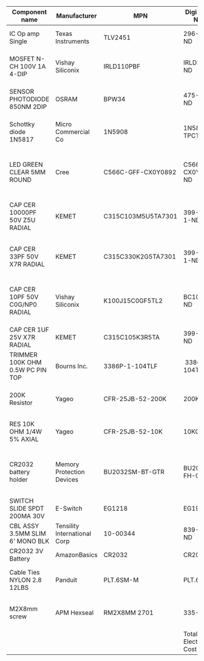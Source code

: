 | Component name                   | Manufacturer                 | MPN                | Digi-Key Part Number    | Unit Cost (CAD)                  | Build Cost (CAD)                 | Link                                                                                                                                                                                                         |
| -------------------------------- | ---------------------------- | ------------------ | ----------------------- | -------------------------------- | -------------------------------- | ------------------------------------------------------------------------------------------------------------------------------------------------------------------------------------------------------------ |
| IC Op amp Single                 | Texas Instruments            | TLV2451            | 296-1889-5-ND           |  $                          2.89 |  $                          2.89 | [https://www.digikey.ca/products/en?keywords=296-1889-5-ND%20](https://www.digikey.ca/products/en?keywords=296-1889-5-ND%20)                                                                                 |
| MOSFET N-CH 100V 1A 4-DIP        | Vishay Siliconix             | IRLD110PBF         | IRLD110PBF-ND           |  $                          1.32 |  $                          2.64 | [https://www.digikey.ca/product-detail/en/vishay-siliconix/IRLD110PBF/IRLD110PBF-ND/812489](https://www.digikey.ca/product-detail/en/vishay-siliconix/IRLD110PBF/IRLD110PBF-ND/812489)                       |
| SENSOR PHOTODIODE 850NM 2DIP     | OSRAM                        | BPW34              | 475-1070-ND             |  $                          1.47 |  $                          2.94 | [https://www.digikey.ca/product-detail/en/osram-opto-semiconductors-inc/BPW34/475-1070-ND/607274](https://www.digikey.ca/product-detail/en/osram-opto-semiconductors-inc/BPW34/475-1070-ND/607274)           |
| Schottky diode 1N5817            | Micro Commercial Co          | 1N5908             | 1N5817-TPCT-ND          |  $                          0.26 |  $                          0.26 | [https://www.digikey.ca/products/en?keywords=1N5817-TPCT-ND](https://www.digikey.ca/products/en?keywords=1N5817-TPCT-ND)                                                                                     |
| LED GREEN CLEAR 5MM ROUND        | Cree                         | C566C-GFF-CX0Y0892 | C566C-GFF-CX0Y0892CT-ND |  $                          0.33 |  $                          0.33 | [https://www.digikey.ca/product-detail/en/cree-inc/C566C-GFF-CX0Y0892/C566C-GFF-CX0Y0892CT-ND/6138564](https://www.digikey.ca/product-detail/en/cree-inc/C566C-GFF-CX0Y0892/C566C-GFF-CX0Y0892CT-ND/6138564) |
| CAP CER 10000PF 50V Z5U RADIAL   | KEMET                        | C315C103M5U5TA7301 | 399-13973-1-ND          |  $                          0.37 |  $                          0.37 | [https://www.digikey.ca/product-detail/en/kemet/C315C103M5U5TA7301/399-13973-1-ND/6562544](https://www.digikey.ca/product-detail/en/kemet/C315C103M5U5TA7301/399-13973-1-ND/6562544)                         |
| CAP CER 33PF 50V X7R RADIAL      | KEMET                        | C315C330K2G5TA7301 | 399-13940-1-ND          |  $                          0.47 |  $                          0.94 | [https://www.digikey.ca/product-detail/en/kemet/C315C330K2G5TA7301/399-13940-1-ND/6562533](https://www.digikey.ca/product-detail/en/kemet/C315C330K2G5TA7301/399-13940-1-ND/6562533)                         |
| CAP CER 10PF 50V C0G/NP0 RADIAL  | Vishay Siliconix             | K100J15C0GF5TL2    | BC1001CT-ND             |  $                          0.37 |  $                          0.37 | [https://www.digikey.ca/product-detail/en/vishay-bc-components/K100J15C0GF5TL2/BC1001CT-ND/286623](https://www.digikey.ca/product-detail/en/vishay-bc-components/K100J15C0GF5TL2/BC1001CT-ND/286623)         |
| CAP CER 1UF 25V X7R RADIAL       | KEMET                        | C315C105K3R5TA     | 399-9714-ND             |  $                          1.13 |  $                          1.13 | https://www.digikey.ca/product-detail/en/kemet/C315C105K3R5TA/399-9714-ND                                                                                                                                    |
| TRIMMER 100K OHM 0.5W PC PIN TOP | Bourns Inc.                  | 3386P-1-104TLF     |  3386P-104TLF-ND        |  $                          3.79 |  $                          3.79 | [https://www.digikey.ca/product-detail/en/bourns-inc/3386P-1-104TLF/3386P-104TLF-ND/1232548](https://www.digikey.ca/product-detail/en/bourns-inc/3386P-1-104TLF/3386P-104TLF-ND/1232548)                     |
| 200K Resistor                    | Yageo                        | CFR-25JB-52-200K   | 200KQBK-ND              |  $                          0.15 |  $                          0.15 | [https://www.digikey.ca/product-detail/en/yageo/CFR-25JB-52-200K/200KQBK-ND/711](https://www.digikey.ca/product-detail/en/yageo/CFR-25JB-52-200K/200KQBK-ND/711)                                             |
| RES 10K OHM 1/4W 5% AXIAL        | Yageo                        | CFR-25JB-52-10K    | 10KQBK-ND               |  $                          0.15 |  $                          0.15 | [https://www.digikey.ca/product-detail/en/yageo/CFR-25JB-52-10K/10KQBK-ND/338](https://www.digikey.ca/product-detail/en/yageo/CFR-25JB-52-10K/10KQBK-ND/338)                                                 |
| CR2032 battery holder            | Memory Protection Devices    | BU2032SM-BT-GTR    | BU2032SM-FH-GCT-ND      |  $                          1.36 |  $                          1.36 | [https://www.digikey.ca/en/products/detail/mpd-memory-protection-devices/BU2032SM-BT-GTR/2439521](https://www.digikey.ca/en/products/detail/mpd-memory-protection-devices/BU2032SM-BT-GTR/2439521)           |
| SWITCH SLIDE SPDT 200MA 30V      | E-Switch                     | EG1218             | EG1903-ND               |  $                          0.86 |  $                          0.86 | https://www.digikey.ca/product-detail/en/e-switch/EG1218/EG1903-ND/101726                                                                                                                                    |
| CBL ASSY 3.5MM SLIM 6' MONO BLK  | Tensility International Corp | 10-00344           | 839-1039-ND             |  $                          4.58 |  $                          4.58 | https://www.digikey.ca/product-detail/en/tensility-international-corp/10-00344/839-1039-ND/2350247                                                                                                           |
| CR2032 3V Battery                | AmazonBasics                 | CR2032             | CR2032                  |  $                          0.73 |  $                          0.73 | https://www.amazon.ca/AmazonBasics-Lithium-CR2032-Batteries-10-Pack/dp/B07RXJ4S7Z                                                                                                                            |
| Cable Ties NYLON 2.8 12LBS       | Panduit                      | PLT.6SM-M          | PLT.6SM-M               |  $                          0.14 |  $                          0.14 | [https://www.mouser.ca/ProductDetail/Panduit/PLT6SM-M?qs=kmt7eZ%252BGAiGfTZhDsQ7DXg%3D%3D](https://www.mouser.ca/ProductDetail/Panduit/PLT6SM-M?qs=kmt7eZ%252BGAiGfTZhDsQ7DXg%3D%3D)                         |
| M2X8mm screw                     | APM Hexseal                  | RM2X8MM 2701       | 335-155-ND              |  $                          1.17 |  $                          2.34 | [https://www.digikey.ca/product-detail/en/apm-hexseal/RM2X8MM-2701/335-1155-ND/612919](https://www.digikey.ca/product-detail/en/apm-hexseal/RM2X8MM-2701/335-1155-ND/612919)                                 |
|                                  |                              |                    | Total Electronics Cost  |  $                        25.97  |  $                        25.97  |                                                                                                                                                                                                              |